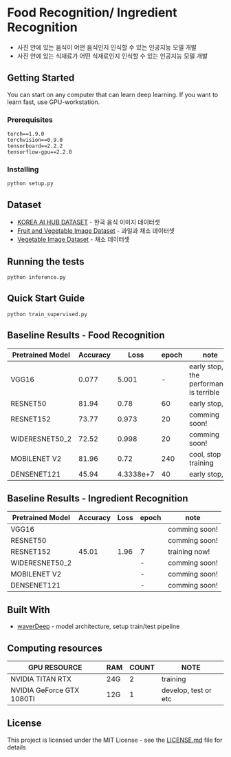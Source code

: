 # Food Recognition/ Ingredient Recognition
- 사진 안에 있는 음식이 어떤 음식인지 인식할 수 있는 인공지능 모델 개발
- 사진 안에 있는 식재료가 어떤 식재료인지 인식할 수 있는 인공지능 모델 개발 

## Getting Started
You can start on any computer that can learn deep learning.
If you want to learn fast, use GPU-workstation.
### Prerequisites
```
torch==1.9.0
torchvision==0.9.0
tensorboard==2.2.2
tensorflow-gpu==2.2.0
```

### Installing
```
python setup.py
```

## Dataset
- [KOREA AI HUB DATASET](https://aihub.or.kr/aidata/13594) - 한국 음식 이미지 데이터셋 
- [Fruit and Vegetable Image Dataset](https://www.kaggle.com/kritikseth/fruit-and-vegetable-image-recognition) - 과일과 채소 데이터셋
- [Vegetable Image Dataset](https://www.kaggle.com/misrakahmed/vegetable-image-dataset) - 채소 데이터셋

## Running the tests
```
python inference.py
```

## Quick Start Guide
```
python train_supervised.py
```
## Baseline Results - Food Recognition
| Pretrained Model | Accuracy | Loss      | epoch | note                                    |
|------------------|----------|-----------|-------|-----------------------------------------|
| VGG16            | 0.077    | 5.001     | -     | early stop, the performance is terrible |
| RESNET50         | 81.94    | 0.78      | 60    | early stop,                             |
| RESNET152        | 73.77    | 0.973     | 20    | comming soon!                           |
| WIDERESNET50_2   | 72.52    | 0.998     | 20    | comming soon!                           |
| MOBILENET V2     | 81.96    | 0.72      | 240   | cool, stop training                     |
| DENSENET121      | 45.94    | 4.3338e+7 | 40    | early stop,                             |


## Baseline Results - Ingredient Recognition
| Pretrained Model | Accuracy | Loss | epoch | note          |
|------------------|----------|------|-------|---------------|
| VGG16            |          |      |       | comming soon! |
| RESNET50         |          |      |       | comming soon! |
| RESNET152        | 45.01    | 1.96 | 7     | training now! |
| WIDERESNET50_2   |          |      | -     | comming soon! |
| MOBILENET V2     |          |      | -     | comming soon! |
| DENSENET121      |          |      | -     | comming soon! |

## Built With
* [waverDeep](https://github.com/waverDeep) - model architecture, setup train/test pipeline

## Computing resources
| GPU RESOURCE              | RAM     | COUNT | NOTE                 |
|---------------------------|---------|-------|----------------------|
| NVIDIA TITAN RTX          | 24G     | 2     | training             |
| NVIDIA GeForce GTX 1080TI | 12G     | 1     | develop, test or etc |

## License
This project is licensed under the MIT License - see the [LICENSE.md](https://github.com/waverDeep/FoodRecognition/blob/main/LICENSE) file for details
